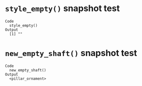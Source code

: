 # `style_empty()` snapshot test

    Code
      style_empty()
    Output
      [1] ""

# `new_empty_shaft()` snapshot test

    Code
      new_empty_shaft()
    Output
      <pillar_ornament>
      

